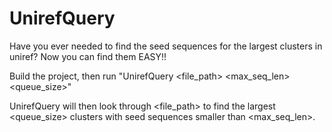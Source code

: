 # UnirefQuery

Have you ever needed to find the seed sequences for the largest clusters in uniref? Now you can find them EASY!!

Build the project, then run "UnirefQuery <file_path> <max_seq_len> <queue_size>"

UnirefQuery will then look through <file_path> to find the largest <queue_size> clusters with seed sequences smaller than <max_seq_len>.
